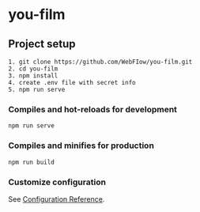 # you-film

## Project setup
```
1. git clone https://github.com/WebFIow/you-film.git
2. cd you-film
3. npm install
4. create .env file with secret info
5. npm run serve
```

### Compiles and hot-reloads for development
```
npm run serve
```

### Compiles and minifies for production
```
npm run build
```

### Customize configuration
See [Configuration Reference](https://cli.vuejs.org/config/).
